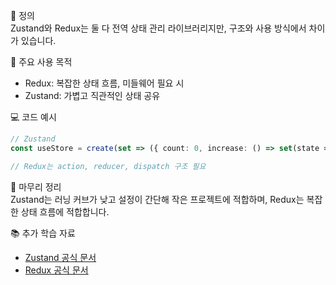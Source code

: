 📘 정의  
Zustand와 Redux는 둘 다 전역 상태 관리 라이브러리지만, 구조와 사용 방식에서 차이가 있습니다.

🎯 주요 사용 목적  
- Redux: 복잡한 상태 흐름, 미들웨어 필요 시  
- Zustand: 가볍고 직관적인 상태 공유

💻 코드 예시  
```ts
// Zustand
const useStore = create(set => ({ count: 0, increase: () => set(state => ({ count: state.count + 1 })) }));

// Redux는 action, reducer, dispatch 구조 필요
```

🧩 마무리 정리  
Zustand는 러닝 커브가 낮고 설정이 간단해 작은 프로젝트에 적합하며, Redux는 복잡한 상태 흐름에 적합합니다.

📚 추가 학습 자료  
- [Zustand 공식 문서](https://zustand-demo.pmnd.rs/)
- [Redux 공식 문서](https://redux.js.org/)

